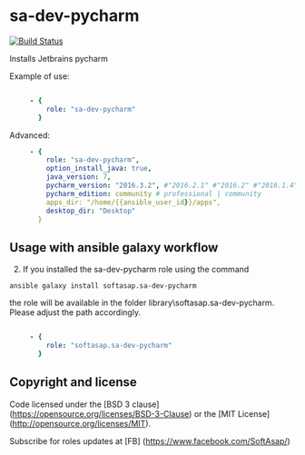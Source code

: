 sa-dev-pycharm
==============

[![Build Status](https://travis-ci.org/softasap/sa-dev-pycharm.svg?branch=master)](https://travis-ci.org/softasap/sa-dev-pycharm)

Installs Jetbrains pycharm

Example of use:
```YAML

     - {
         role: "sa-dev-pycharm"
       }

```

Advanced:
```YAML
     - {
         role: "sa-dev-pycharm",
         option_install_java: true,
         java_version: 7,
         pycharm_version: "2016.3.2", #"2016.2.1" #"2016.2" #"2016.1.4" #"2016.1" #5.0.1 # 4.5.4
         pycharm_edition: community # professional | community
         apps_dir: "/home/{{ansible_user_id}}/apps",
         desktop_dir: "Desktop"
       }
```



Usage with ansible galaxy workflow
----------------------------------

2. If you installed the sa-dev-pycharm role using the command


`
   ansible galaxy install softasap.sa-dev-pycharm
`

the role will be available in the folder library\softasap.sa-dev-pycharm.
Please adjust the path accordingly.

```YAML

     - {
         role: "softasap.sa-dev-pycharm"
       }

```


Copyright and license
---------------------

Code licensed under the [BSD 3 clause] (https://opensource.org/licenses/BSD-3-Clause) or the [MIT License] (http://opensource.org/licenses/MIT).

Subscribe for roles updates at [FB] (https://www.facebook.com/SoftAsap/)

